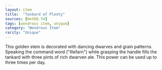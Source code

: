 ```yaml
---
layout: item
title:  "Tankard of Plenty"
sources: [HotDQ.74]
tags: [wondrous item, unique]
category: "Wondrous Item"
rarity: "Unique"
---
```


This golden stein is decorated with dancing dwarves and grain patterns. Speaking the command word ("Illefarn") while grasping the handle fills the tankard with three pints of rich dwarven ale. This power can be used up to three times per day.